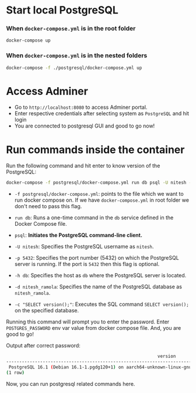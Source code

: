 # Start local PostgreSQL

### When `docker-compose.yml` is in the root folder

```bash
docker-compose up
```

### When `docker-compose.yml` is in the nested folders

```bash
docker-compose -f ./postgresql/docker-compose.yml up
```

# Access Adminer

- Go to `http://localhost:8080` to access Adminer portal.
- Enter respective credentials after selecting system as `PostgreSQL` and hit login
- You are connected to postgresql GUI and good to go now!

# Run commands inside the container

Run the following command and hit enter to know version of the PostgreSQL:

```bash
docker-compose -f postgresql/docker-compose.yml run db psql -U nitesh -p 5432 -h db -d nitesh_ramola -c "SELECT version();"
```

- `-f postgresql/docker-compose.yml`: points to the file which we want to run docker compose on. If we have `docker-compose.yml` in root folder we don't need to pass this flag.

- `run db`: Runs a one-time command in the `db` service defined in the Docker Compose file.

- `psql`: **Initiates the PostgreSQL command-line client.**

- `-U nitesh`: Specifies the PostgreSQL username as `nitesh`.

- `-p 5432`: Specifies the port number (5432) on which the PostgreSQL server is running. If the port is `5432` then this flag is optional.

- `-h db`: Specifies the host as `db` where the PostgreSQL server is located.

- `-d nitesh_ramola`: Specifies the name of the PostgreSQL database as `nitesh_ramola`.

- `-c "SELECT version();"`: Executes the SQL command `SELECT version();` on the specified database.

Running this command will prompt you to enter the password. Enter `POSTGRES_PASSWORD` env var value from docker compose file. And, you are good to go!

Output after correct password:

```bash
                                                          version
---------------------------------------------------------------------------------------------------------------------------
 PostgreSQL 16.1 (Debian 16.1-1.pgdg120+1) on aarch64-unknown-linux-gnu, compiled by gcc (Debian 12.2.0-14) 12.2.0, 64-bit
(1 row)

```

Now, you can run postgresql related commands here.
